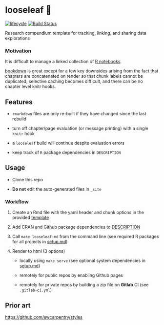 # looseleaf :leaves:

[![lifecycle](https://img.shields.io/badge/lifecycle-maturing-blue.svg)](https://www.tidyverse.org/lifecycle/#maturing)
[![Build Status](https://travis-ci.com/jsta/looseleaf.svg?branch=gh-pages)](https://travis-ci.com/jsta/looseleaf)

Research compendium template for tracking, linking, and sharing data explorations

### Motivation

It is difficult to manage a linked collection of [R notebooks](https://rmarkdown.rstudio.com/r_notebooks.html).

[bookdown](https://bookdown.org/yihui/bookdown/) is great except for a few key downsides arising from the fact that chapters are concatenated on render so that chunk labels cannot be duplicated, selective caching becomes difficult, and there can be no chapter level knitr hooks.

## Features

* `rmarkdown` files are only re-built if they have changed since the last rebuild

* turn off chapter/page evaluation (or message printing) with a single `knitr` hook

* a `looseleaf` build will continue despite evaluation errors

* keep track of `R` package dependencies in `DESCRIPTION`

## Usage

* Clone this repo

* **Do not** edit the auto-generated files in `_site`

### Workflow

1. Create an Rmd file with the yaml header and chunk options in the provided [template](_episodes_rmd/99-mtcars.Rmd)

2. Add CRAN and Github package dependencies to [DESCRIPTION](DESCRIPTION)

2. Call `make looseleaf-md` from the command line (see required R packages for all projects in [setup.md](setup.md#dependencies-for-all-looseleaf-projects))

3. Render to html (3 options)

    * locally using `make serve` (see optional system dependencies in [setup.md](setup.md#dependencies-for-all-looseleaf-projects))
  
    * remotely for public repos by enabling Github pages
  
    * remotely for private repos by building a zip file on **Gitlab** CI (see `.gitlab-ci.yml`)

## Prior art

https://github.com/swcarpentry/styles
